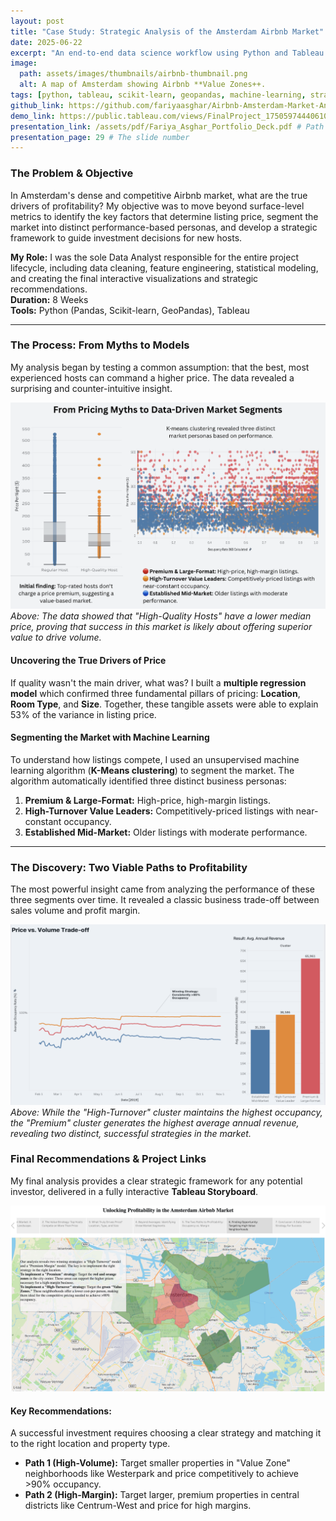 ```yaml
---
layout: post
title: "Case Study: Strategic Analysis of the Amsterdam Airbnb Market"
date: 2025-06-22
excerpt: "An end-to-end data science workflow using Python and Tableau to analyze the Amsterdam Airbnb market, from data wrangling to predictive modeling and strategic recommendation."
image:
  path: assets/images/thumbnails/airbnb-thumbnail.png
  alt: A map of Amsterdam showing Airbnb **Value Zones++.
tags: [python, tableau, scikit-learn, geopandas, machine-learning, strategy]
github_link: https://github.com/fariyaasghar/Airbnb-Amsterdam-Market-Analysis
demo_link: https://public.tableau.com/views/FinalProject_17505974440610/Story1?:language=en-GB&:sid=&:redirect=auth&:display_count=n&:origin=viz_share_link
presentation_link: /assets/pdf/Fariya_Asghar_Portfolio_Deck.pdf # Path to the PDF
presentation_page: 29 # The slide number
---
```


### The Problem & Objective
In Amsterdam's dense and competitive Airbnb market, what are the true drivers of profitability? My objective was to move beyond surface-level metrics to identify the key factors that determine listing price, segment the market into distinct performance-based personas, and develop a strategic framework to guide investment decisions for new hosts.

**My Role:** I was the sole Data Analyst responsible for the entire project lifecycle, including data cleaning, feature engineering, statistical modeling, and creating the final interactive visualizations and strategic recommendations.  
**Duration:** 8 Weeks  
**Tools:** Python (Pandas, Scikit-learn, GeoPandas), Tableau

---

### The Process: From Myths to Models

My analysis began by testing a common assumption: that the best, most experienced hosts can command a higher price. The data revealed a surprising and counter-intuitive insight.

<!-- ACTION: Place your "Host Quality vs Price" dashboard screenshot in /assets/images/ and name it airbnb-quality-price.png -->
![A dashboard showing that high-quality hosts have a lower median price](/assets/images/airbnb-quality-price.png)
*Above: The data showed that "High-Quality Hosts" have a lower median price, proving that success in this market is likely about offering superior value to drive volume.*

#### Uncovering the True Drivers of Price
If quality wasn't the main driver, what was? I built a **multiple regression model** which confirmed three fundamental pillars of pricing: **Location**, **Room Type**, and **Size**. Together, these tangible assets were able to explain 53% of the variance in listing price.

#### Segmenting the Market with Machine Learning
To understand how listings compete, I used an unsupervised machine learning algorithm (**K-Means clustering**) to segment the market. The algorithm automatically identified three distinct business personas:
1.  **Premium & Large-Format:** High-price, high-margin listings.
2.  **High-Turnover Value Leaders:** Competitively-priced listings with near-constant occupancy.
3.  **Established Mid-Market:** Older listings with moderate performance.

---

### The Discovery: Two Viable Paths to Profitability

The most powerful insight came from analyzing the performance of these three segments over time. It revealed a classic business trade-off between sales volume and profit margin.

<!-- ACTION: Place your "Price vs. Volume" dashboard screenshot in /assets/images/ and name it airbnb-price-volume.png -->
![A dashboard showing the price vs. volume trade-off between market segments](/assets/images/airbnb-price-volume.png)
*Above: While the "High-Turnover" cluster maintains the highest occupancy, the "Premium" cluster generates the highest average annual revenue, revealing two distinct, successful strategies in the market.*

### Final Recommendations & Project Links

My final analysis provides a clear strategic framework for any potential investor, delivered in a fully interactive **Tableau Storyboard**.

<!-- ACTION: Place your final "Executive Summary" dashboard screenshot in /assets/images/ -->
![Screenshot of the final interactive Tableau Storyboard for the Airbnb analysis](/assets/images/airbnb-dashboard.png)

#### Key Recommendations:
A successful investment requires choosing a clear strategy and matching it to the right location and property type.
- **Path 1 (High-Volume):** Target smaller properties in "Value Zone" neighborhoods like Westerpark and price competitively to achieve >90% occupancy.
- **Path 2 (High-Margin):** Target larger, premium properties in central districts like Centrum-West and price for high margins.
